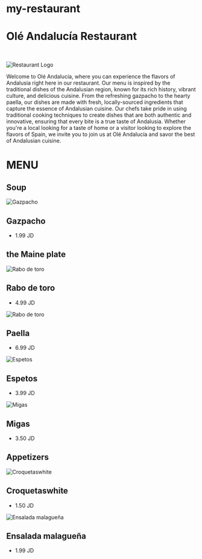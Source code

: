 # my-restaurant
# Olé Andalucía Restaurant 
<br>

![Restaurant Logo](https://media.discordapp.net/attachments/1008571172792828055/1104679111126945874/osamaghanim_elegant_fascinating_logo_for_Spanish_Andalusian_res_3bb61123-94c5-408c-9e72-4afa1d9a2c9a.png?width=889&height=889)



Welcome to Olé Andalucía, where you can experience the flavors of Andalusia right here in our restaurant. Our menu is inspired by the traditional dishes of the Andalusian region, known for its rich history, vibrant culture, and delicious cuisine. From the refreshing gazpacho to the hearty paella, our dishes are made with fresh, locally-sourced ingredients that capture the essence of Andalusian cuisine. Our chefs take pride in using traditional cooking techniques to create dishes that are both authentic and innovative, ensuring that every bite is a true taste of Andalusia. Whether you're a local looking for a taste of home or a visitor looking to explore the flavors of Spain, we invite you to join us at Olé Andalucía and savor the best of Andalusian cuisine.


# MENU





## Soup




 ![Gazpacho](https://hips.hearstapps.com/hmg-prod/images/delish-190606-gazpacho-269-landscape-pf-1560544275.jpg?crop=0.8891228070175439xw:1xh;center,top&resize=1200:*)



## Gazpacho

 

- 1.99 JD




## the Maine plate
 

 ![Rabo de toro](https://www.hogarmania.com/archivos/202102/karl6699-rabo-toro-xl-668x400x80xX-1.jpg)



## Rabo de toro

 

- 4.99 JD





 ![Rabo de toro](https://www.tastingtable.com/img/gallery/classic-seafood-paella-recipe/intro-1640888240.jpg)


## Paella



- 6.99 JD





 ![Espetos](https://previews.123rf.com/images/barmalini/barmalini1911/barmalini191100184/133062425-sardines-espeto-malaga-style-fish-on-stick-barbecue-prepared-on-olive-tree-firewoods-on-beach.jpg)


## Espetos

 

- 3.99 JD



 

 




 ![Migas](https://visitsouthernspain.com/wp-content/uploads/2020/05/Canva-Spanish-Migas-with-Pork-and-Green-Onion-in-Wooden-Bowl-on-White.jpg.webp)

 

## Migas

 

- 3.50 JD




 
## Appetizers 

 



 ![Croquetaswhite ](https://blog.amigofoods.com/wp-content/uploads/2019/07/Spanish-croquette.jpg)



## Croquetaswhite 



- 1.50 JD






 
 



 ![Ensalada malagueña ](https://recetasdecocina.elmundo.es/wp-content/uploads/2023/03/receta-ensalada-malaguena.jpg)



## Ensalada malagueña 



- 1.99 JD


